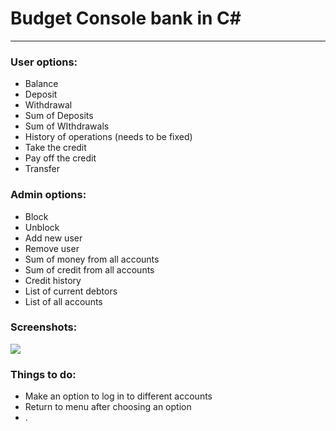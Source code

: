 # Budget Console bank in C#⁣
----
### User options:
- Balance
- Deposit
- Withdrawal
- Sum of Deposits
- Sum of WIthdrawals
- History of operations (needs to be fixed)
- Take the credit
- Pay off the credit
- Transfer

### Admin options:
- Block
- Unblock
- Add new user
- Remove user
- Sum of money from all accounts
- Sum of credit from all accounts
- Credit history
- List of current debtors
- List of all accounts

### Screenshots:

![](https://i.imgur.com/kvzVAvv.png)

### Things to do: 
- Make an option to log in to different accounts
- Return to menu after choosing an option
- .
